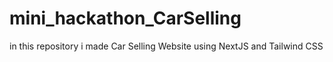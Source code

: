 # mini_hackathon_CarSelling
in this repository i made Car Selling Website using NextJS and Tailwind CSS
